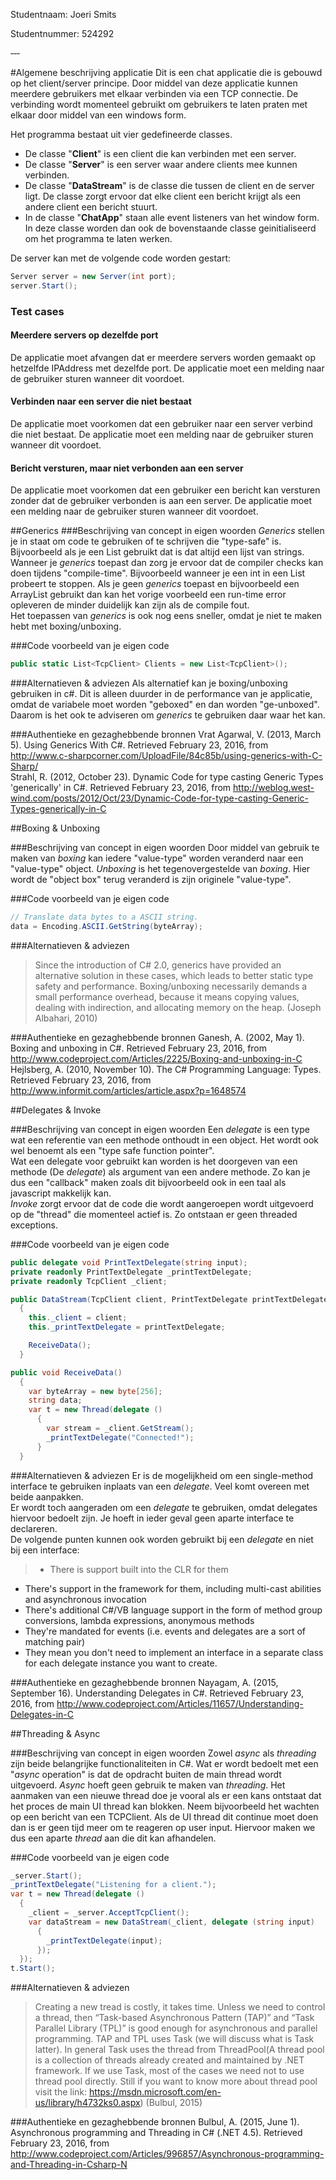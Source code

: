 Studentnaam: Joeri Smits

Studentnummer: 524292

‐‐‐

#Algemene beschrijving applicatie
Dit is een chat applicatie die is gebouwd op het client/server principe. Door middel van deze applicatie kunnen meerdere gebruikers met elkaar verbinden via een TCP connectie. De verbinding wordt momenteel gebruikt om gebruikers te laten praten met elkaar door middel van een windows form.

Het programma bestaat uit vier gedefineerde classes. 
* De classe "**Client**" is een client die kan verbinden met een server.
* De classe "**Server**" is een server waar andere clients mee kunnen verbinden.
* De classe "**DataStream**" is de classe die tussen de client en de server ligt. De classe zorgt ervoor dat elke client een bericht krijgt als een andere client een bericht stuurt.
* In de classe "**ChatApp**" staan alle event listeners van het window form. In deze classe worden dan ook de bovenstaande classe geinitialiseerd om het programma te laten werken.

De server kan met de volgende code worden gestart:
```cs
Server server = new Server(int port);
server.Start();
```

### Test cases
#### Meerdere servers op dezelfde port
De applicatie moet afvangen dat er meerdere servers worden gemaakt op hetzelfde IPAddress met dezelfde port. De applicatie moet een melding naar de gebruiker sturen wanneer dit voordoet.

#### Verbinden naar een server die niet bestaat
De applicatie moet voorkomen dat een gebruiker naar een server verbind die niet bestaat. De applicatie moet een melding naar de gebruiker sturen wanneer dit voordoet.

#### Bericht versturen, maar niet verbonden aan een server
De applicatie moet voorkomen dat een gebruiker een bericht kan versturen zonder dat de gebruiker verbonden is aan een server. De applicatie moet een melding naar de gebruiker sturen wanneer dit voordoet.

##Generics
###Beschrijving van concept in eigen woorden
_Generics_ stellen je in staat om code te gebruiken of te schrijven die "type-safe" is. Bijvoorbeeld als je een List<string> gebruikt dat is dat altijd een lijst van strings.  
Wanneer je _generics_ toepast dan zorg je ervoor dat de compiler checks kan doen tijdens "compile-time". Bijvoorbeeld wanneer je een int in een List<string> probeert te stoppen. Als je geen _generics_ toepast en bijvoorbeeld een ArrayList gebruikt dan kan het vorige voorbeeld een run-time error opleveren de minder duidelijk kan zijn als de compile fout.  
Het toepassen van _generics_ is ook nog eens sneller, omdat je niet te maken hebt met boxing/unboxing.

###Code voorbeeld van je eigen code
```cs
public static List<TcpClient> Clients = new List<TcpClient>();
```

###Alternatieven & adviezen
Als alternatief kan je boxing/unboxing gebruiken in c#. Dit is alleen duurder in de performance van je applicatie, omdat de variabele moet worden "geboxed" en dan worden "ge-unboxed". Daarom is het ook te adviseren om _generics_ te gebruiken daar waar het kan.

###Authentieke en gezaghebbende bronnen
Vrat Agarwal, V. (2013, March 5). Using Generics With C#. Retrieved February 23, 2016, from http://www.c-sharpcorner.com/UploadFile/84c85b/using-generics-with-C-Sharp/  
Strahl, R. (2012, October 23). Dynamic Code for type casting Generic Types 'generically' in C#. Retrieved February 23, 2016, from http://weblog.west-wind.com/posts/2012/Oct/23/Dynamic-Code-for-type-casting-Generic-Types-generically-in-C

##Boxing & Unboxing

###Beschrijving van concept in eigen woorden
Door middel van gebruik te maken van _boxing_ kan iedere "value-type" worden veranderd naar een "value-type" object. _Unboxing_ is het tegenovergestelde van _boxing_. Hier wordt de "object box" terug veranderd is zijn originele "value-type".

###Code voorbeeld van je eigen code
```cs
// Translate data bytes to a ASCII string.
data = Encoding.ASCII.GetString(byteArray);
```
###Alternatieven & adviezen
>Since the introduction of C# 2.0, generics have provided an alternative solution in these cases, which leads to better static type safety and performance. Boxing/unboxing necessarily demands a small performance overhead, because it means copying values, dealing with indirection, and allocating memory on the heap. (Joseph Albahari, 2010)

###Authentieke en gezaghebbende bronnen
Ganesh, A. (2002, May 1). Boxing and unboxing in C#. Retrieved February 23, 2016, from http://www.codeproject.com/Articles/2225/Boxing-and-unboxing-in-C  
Hejlsberg, A. (2010, November 10). The C# Programming Language: Types. Retrieved February 23, 2016, from http://www.informit.com/articles/article.aspx?p=1648574

##Delegates & Invoke

###Beschrijving van concept in eigen woorden
Een _delegate_ is een type wat een referentie van een methode onthoudt in een object. Het wordt ook wel benoemt als een "type safe function pointer".  
Wat een delegate voor gebruikt kan worden is het doorgeven van een methode (De _delegate_) als argument van een andere methode. Zo kan je dus een "callback" maken zoals dit bijvoorbeeld ook in een taal als javascript makkelijk kan.  
_Invoke_ zorgt ervoor dat de code die wordt aangeroepen wordt uitgevoerd op de "thread" die momenteel actief is. Zo ontstaan er geen threaded exceptions.

###Code voorbeeld van je eigen code
```cs
public delegate void PrintTextDelegate(string input);
private readonly PrintTextDelegate _printTextDelegate;
private readonly TcpClient _client;

public DataStream(TcpClient client, PrintTextDelegate printTextDelegate)
  {
    this._client = client;
    this._printTextDelegate = printTextDelegate;

    ReceiveData();
  }

public void ReceiveData()
  {
    var byteArray = new byte[256];
    string data;
    var t = new Thread(delegate ()
      {
        var stream = _client.GetStream();
        _printTextDelegate("Connected!");
      }
  }
```

###Alternatieven & adviezen
Er is de mogelijkheid om een single-method interface te gebruiken inplaats van een _delegate_. Veel komt overeen met beide aanpakken.  
Er wordt toch aangeraden om een _delegate_ te gebruiken, omdat delegates hiervoor bedoelt zijn. Je hoeft in ieder geval geen aparte interface te declareren.  
De volgende punten kunnen ook worden gebruikt bij een _delegate_ en niet bij een interface:
>* There is support built into the CLR for them
* There's support in the framework for them, including multi-cast abilities and asynchronous invocation
* There's additional C#/VB language support in the form of method group conversions, lambda expressions, anonymous methods
* They're mandated for events (i.e. events and delegates are a sort of matching pair)
* They mean you don't need to implement an interface in a separate class for each delegate instance you want to create.

###Authentieke en gezaghebbende bronnen
Nayagam, A. (2015, September 16). Understanding Delegates in C#. Retrieved February 23, 2016, from http://www.codeproject.com/Articles/11657/Understanding-Delegates-in-C

##Threading & Async

###Beschrijving van concept in eigen woorden
Zowel _async_ als _threading_ zijn beide belangrijke functionaliteiten in C#. Wat er wordt bedoelt met een "_async_ operation" is dat de opdracht buiten de main thread wordt uitgevoerd. _Async_ hoeft geen gebruik te maken van _threading_.
Het aanmaken van een nieuwe thread doe je vooral als er een kans ontstaat dat het proces de main UI thread kan blokken. Neem bijvoorbeeld het wachten op een bericht van een TCPClient. Als de UI thread dit continue moet doen dan is er geen tijd meer om te reageren op user input. Hiervoor maken we dus een aparte _thread_ aan die dit kan afhandelen.

###Code voorbeeld van je eigen code
```cs
_server.Start();
_printTextDelegate("Listening for a client.");
var t = new Thread(delegate ()
  {
    _client = _server.AcceptTcpClient();
    var dataStream = new DataStream(_client, delegate (string input)
      {
        _printTextDelegate(input);
      });
  });
t.Start();
```

###Alternatieven & adviezen
>Creating a new tread is costly, it takes time. Unless we need to control a thread, then “Task-based Asynchronous Pattern (TAP)” and “Task Parallel Library (TPL)” is good enough for asynchronous and parallel programming. TAP and TPL uses Task (we will discuss what is Task latter). In general Task uses the thread from ThreadPool(A thread pool is a collection of threads already created and maintained by .NET framework. If we use Task, most of the cases we need not to use thread pool directly. Still if you want to know more about thread pool visit the link: https://msdn.microsoft.com/en-us/library/h4732ks0.aspx) (Bulbul, 2015)

###Authentieke en gezaghebbende bronnen
Bulbul, A. (2015, June 1). Asynchronous programming and Threading in C# (.NET 4.5). Retrieved February 23, 2016, from http://www.codeproject.com/Articles/996857/Asynchronous-programming-and-Threading-in-Csharp-N
